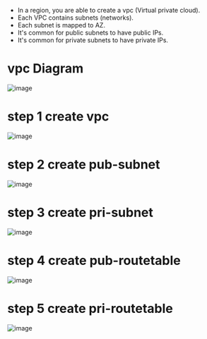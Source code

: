 * In a region, you are able to create a vpc (Virtual private cloud).
* Each VPC contains subnets (networks).
* Each subnet is mapped to AZ.
* It's common for public subnets to have public IPs.
* It's common for private subnets to have private IPs.

# vpc Diagram

![image](https://user-images.githubusercontent.com/42309948/148034555-cbfb57d4-bb63-45f8-9289-9ed8e0fb6d37.png)

# step 1 create vpc

![image](https://user-images.githubusercontent.com/42309948/148042207-d83481a5-c28b-44c7-8dc1-5e0877e1e3da.png)

# step 2 create pub-subnet

![image](https://user-images.githubusercontent.com/42309948/148042845-b48848da-bb3b-4311-b145-eab808357a41.png)

# step 3 create pri-subnet

![image](https://user-images.githubusercontent.com/42309948/148043218-307e22d7-a152-4b73-b7b1-98c5f7a6d10a.png)

# step 4 create pub-routetable

![image](https://user-images.githubusercontent.com/42309948/148043526-5a944f90-a1fe-4e77-a83a-01922ac03597.png)

# step 5 create pri-routetable

![image](https://user-images.githubusercontent.com/42309948/148043877-f1047588-1f4a-4d6d-a311-f8532ca35211.png)









